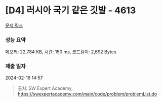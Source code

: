 # [D4] 러시아 국기 같은 깃발 - 4613 

[문제 링크](https://swexpertacademy.com/main/code/problem/problemDetail.do?contestProbId=AWQl9TIK8qoDFAXj) 

### 성능 요약

메모리: 22,784 KB, 시간: 150 ms, 코드길이: 2,692 Bytes

### 제출 일자

2024-02-16 14:57



> 출처: SW Expert Academy, https://swexpertacademy.com/main/code/problem/problemList.do